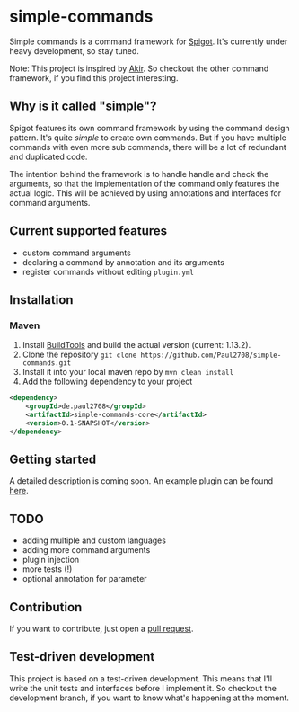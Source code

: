 # simple-commands
Simple commands is a command framework for [Spigot](https://www.spigotmc.org).
It's currently under heavy development, so stay tuned.

Note: This project is inspired by [Akir](https://github.com/aikar/commands).
So checkout the other command framework, if you find this project interesting.

## Why is it called "simple"?
Spigot features its own command framework by using the command design pattern.
It's quite _simple_ to create own commands.
But if you have multiple commands with even more sub commands, there will be a lot of redundant and duplicated code.

The intention behind the framework is to handle handle and check the arguments, so that the implementation of the command only features the actual logic. This will be achieved by using annotations and interfaces for command arguments.

## Current supported features
- custom command arguments
- declaring a command by annotation and its arguments
- register commands without editing `plugin.yml`

## Installation
### Maven
1. Install [BuildTools](https://www.spigotmc.org/wiki/buildtools/) and build the actual version (current: 1.13.2).
2. Clone the repository `git clone https://github.com/Paul2708/simple-commands.git`
3. Install it into your local maven repo by `mvn clean install`
4. Add the following dependency to your project
```xml
<dependency>
    <groupId>de.paul2708</groupId>
    <artifactId>simple-commands-core</artifactId>
    <version>0.1-SNAPSHOT</version>
</dependency>
```

## Getting started
A detailed description is coming soon.
An example plugin can be found [here](https://github.com/Paul2708/simple-commands/tree/master/example).

## TODO
- adding multiple and custom languages
- adding more command arguments
- plugin injection
- more tests (!)
- optional annotation for parameter

## Contribution
If you want to contribute, just open a [pull request](https://github.com/Paul2708/simple-commands/pulls).

## Test-driven development
This project is based on a test-driven development.
This means that I'll write the unit tests and interfaces before I implement it.
So checkout the development branch, if you want to know what's happening at the moment.
